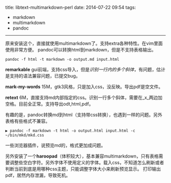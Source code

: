title: libtext-multimarkdown-perl
date: 2014-07-22 09:54
tags:
- markdown
- multimarkdown
- pandoc
---
原来安装这个，直接就使用multimarkdown了。支持extra各种特性。在vim里面使用非常方便。
pandoc可以转换html到markdown，但是不支持表格输出。
```
pandoc -f html -t markdown -o output.md input.html
```
**remarkable** gui前端，支持css导入，但是*识别一行内的多个斜体*，有问题，估计是支持的语法兼容问题，已提交bug。

**mark-my-words** 15M，gtk3风格，只是加入css，没反映。导出pdf是空文件。

**retext** 6M，直接支持md内部指定的css。识别一行多个斜体，需要在_x_两边加空格。目前全正常。支持导出odt,html,pdf。

有趣的是，pandoc转换md到html（支持带css转换），也遇到一样的问题。另外表格有些格式不兼容。
```
▶ pandoc -f markdown -t html -o output.html input.html -c ~/bin/mkd/mkd.css
```
一些浏览器插件，说预览md的，格式更加成问题。

另外安装了一个**haroopad**（体积较大），基本兼容multimarkdown，只有表格需要调整些空白字符。另外字体不使用定义的字体。载入css，不知道怎么刷新或者判断当前到底是用哪种css主题，只能调整字体大小来刷新预览显示。
打印输出pdf，居然内存泄漏，导致死机。
